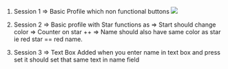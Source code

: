 1. Session 1 => Basic Profile which non functional buttons 
![](https://flutter.dev/assets/ui/layout/lakes-2e8707102ca4f56f44e40ce3703606e1600ac1574fe5544c0f2d96f966bed853.jpg)

2. Session 2 => Basic profile with Star functions as => Start should change color => Counter on star ++ => Name should also have same color as star ie red star == red name. 


3. Session 3 => Text Box Added when you enter name in text box and press set it should set that same text in name field


